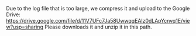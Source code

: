 Due to the log file that is too large, we compress it and upload to the Google Drive:
https://drive.google.com/file/d/11V7UFc7Ja58UwwqqEAlz0dLApYcnvq1E/view?usp=sharing
Please downloads it and unzip it in this path.
